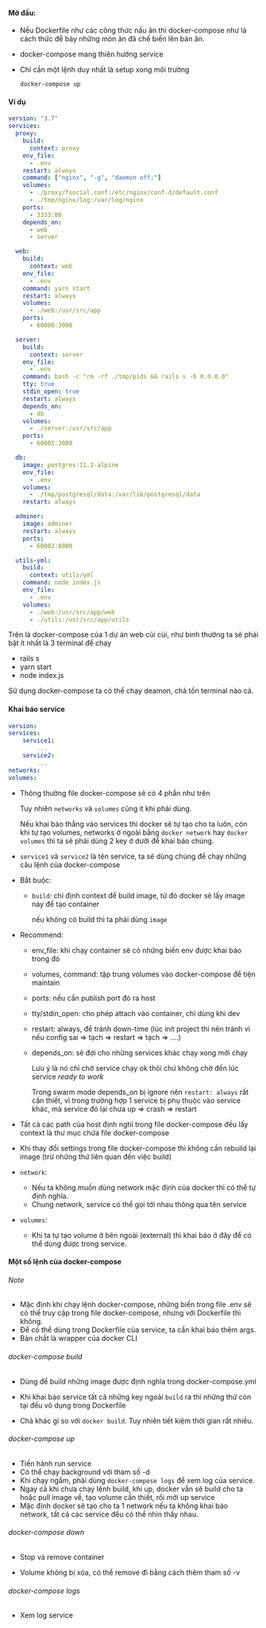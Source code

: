 #### Mở đầu:

* Nếu Dockerfile như các công thức nấu ăn thì docker-compose như là cách thức để bày những món ăn đã chế biến lên bàn ăn.

* docker-compose mang thiên hướng service

* Chỉ cần một lệnh duy nhất là setup xong môi trường

  ```shell
  docker-compose up
  ```

#### Ví dụ

```yml
version: "3.7"
services:
  proxy:
    build:
      context: proxy
    env_file:
      - .env
    restart: always
    command: ["nginx", "-g", "daemon off;"]
    volumes:
      - ./proxy/fsocial.conf:/etc/nginx/conf.d/default.conf
      - ./tmp/nginx/log:/var/log/nginx
    ports:
      - 3333:80
    depends_on:
      - web
      - server

  web:
    build:
      context: web
    env_file:
      - .env
    command: yarn start
    restart: always
    volumes:
      - ./web:/usr/src/app
    ports:
      - 60000:3000

  server:
    build:
      context: server
    env_file:
      - .env
    command: bash -c "rm -rf ./tmp/pids && rails s -b 0.0.0.0"
    tty: true
    stdin_open: true
    restart: always
    depends_on:
      - db
    volumes:
      - ./server:/usr/src/app
    ports:
      - 60001:3000

  db:
    image: postgres:11.2-alpine
    env_file:
      - .env
    volumes:
      - ./tmp/postgresql/data:/var/lib/postgresql/data
    restart: always

  adminer:
    image: adminer
    restart: always
    ports:
      - 60002:8080

  utils-yml:
    build:
      context: utils/yml
    command: node index.js
    env_file:
      - .env
    volumes:
      - ./web:/usr/src/app/web
      - ./utils:/usr/src/app/utils
```

Trên là docker-compose của 1 dự án web cùi cùi, như bình thường ta sẽ phải bật ít nhất là 3 terminal để chạy

* rails s
* yarn start
* node index.js

Sử dụng docker-compose ta có thể chạy deamon, chả tốn terminal nào cả.

#### Khai báo service

```yml
version:
services:
	service1:
		...
	service2:
		...
networks:
volumes:
```

* Thông thường file docker-compose sẽ có 4 phần như trên

  Tuy nhiên `networks` và `volumes` cũng ít khi phải dùng.

  Nếu khai báo thẳng vào services thì docker sẽ tự tạo cho ta luôn, còn khi tự tạo volumes, networks ở ngoài bằng `docker network` hay `docker volumes` thì ta sẽ phải dùng 2 key ở dưới để khai báo chúng.

* `service1` và `service2` là tên service, ta sẽ dùng chúng để chạy những câu lệnh của docker-compose

* Bắt buộc:

  * `build`: chỉ định context để build image, từ đó docker sẽ lấy image này để tạo container

    nếu không có build thì ta phải dùng `image`

* Recommend:

  * env_file: khi chạy container sẽ có những biến env được khai báo trong đó

  * volumes, command: tập trung volumes vào docker-compose để tiện maintain

  * ports: nếu cần publish port đó ra host

  * tty/stdin_open: cho phép attach vào container, chỉ dùng khi dev

  * restart: always, để tránh down-time (lúc init project thì nên tránh vì nếu config sai => tạch => restart => tạch => ....)

  * depends_on: sẽ đợi cho những services khác chạy xong mới chạy

    Lưu ý là nó chỉ chờ service chạy ok thôi chứ không chờ đến lúc service *ready to work*

    Trong swarm mode depends_on bị ignore nên `restart: always` rất cần thiết, vì trong trường hợp 1 service bị phụ thuộc vào service khác, mà service đó lại chưa up => crash => restart

* Tất cả các path của host định nghĩ trong file docker-compose đều lấy context là thư mục chứa file docker-compose

* Khi thay đổi settings trong file docker-compose thì không cần rebuild lại image (trừ những thứ liên quan đến việc build)

* `network`: 

  * Nếu ta không muốn dùng network mặc định của docker thì có thể tự định nghĩa.
  * Chung network, service có thể gọi tới nhau thông qua tên service

* `volumes`: 

  * Khi ta tự tạo volume ở bên ngoài (external) thì khai báo ở đây để có thể dùng được trong service.

#### Một số lệnh của docker-compose

###### Note

* Mặc định khi chạy lệnh docker-compose, những biến trong file .env sẽ có thể truy cập trong file docker-compose, nhưng với Dockerfile thì không.
* Để có thể dùng trong Dockerfile của service, ta cần khai báo thêm args.
* Bản chất là wrapper của docker CLI

###### docker-compose build

* Dùng để build những image được định nghĩa trong docker-compose.yml
* Khi khai báo service tất cả những key ngoài `build` ra thì những thứ còn tại đều vô dụng trong Dockerfile

* Chả khác gì so với `docker build`. Tuy nhiên tiết kiệm thời gian rất nhiều.

###### docker-compose up

* Tiến hành run service
* Có thể chạy background với tham số -d
* Khi chạy ngầm, phải dùng `docker-compose logs` để xem log của service.
* Ngay cả khi chưa chạy lệnh build, khi up, docker vẫn sẽ build cho ta hoặc pull image về, tạo volume cần thiết, rồi mới up service
* Mặc định docker sẽ tạo cho ta 1 network nếu ta không khai báo network, tất cả các service đều có thể nhìn thấy nhau.

###### docker-compose down

* Stop và remove container

* Volume không bị xóa, có thể remove đi bằng cách thêm tham số -v

###### docker-compose logs

* Xem log service
